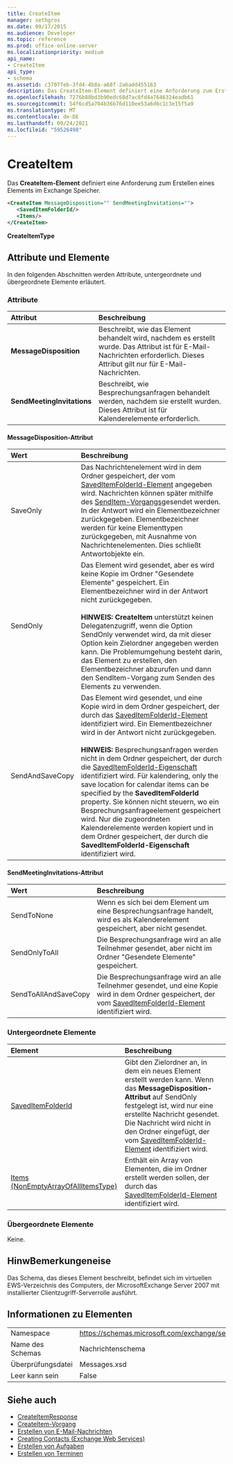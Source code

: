 ```yaml
---
title: CreateItem
manager: sethgros
ms.date: 09/17/2015
ms.audience: Developer
ms.topic: reference
ms.prod: office-online-server
ms.localizationpriority: medium
api_name:
- CreateItem
api_type:
- schema
ms.assetid: c3707feb-3fd4-4b8a-a68f-2abadd455163
description: Das CreateItem-Element definiert eine Anforderung zum Erstellen eines Elements im Exchange Speicher.
ms.openlocfilehash: 7276b88bd3b90edc68d7ac8fd4a7646324eadb61
ms.sourcegitcommit: 54f6cd5a704b36b76d110ee53a6d6c1c3e15f5a9
ms.translationtype: MT
ms.contentlocale: de-DE
ms.lasthandoff: 09/24/2021
ms.locfileid: "59526498"
---
```

# <a name="createitem"></a>CreateItem

Das **CreateItem-Element** definiert eine Anforderung zum Erstellen eines Elements im Exchange Speicher. 
  
```xml
<CreateItem MessageDisposition="" SendMeetingInvitations="">
   <SavedItemFolderId/>
   <Items/>
</CreateItem>
```

**CreateItemType**

## <a name="attributes-and-elements"></a>Attribute und Elemente

In den folgenden Abschnitten werden Attribute, untergeordnete und übergeordnete Elemente erläutert.
  
### <a name="attributes"></a>Attribute

|Attribut|Beschreibung|
|:-----|:-----|
|**MessageDisposition** <br/> |Beschreibt, wie das Element behandelt wird, nachdem es erstellt wurde. Das Attribut ist für E-Mail-Nachrichten erforderlich. Dieses Attribut gilt nur für E-Mail-Nachrichten.  <br/> |
|**SendMeetingInvitations** <br/> |Beschreibt, wie Besprechungsanfragen behandelt werden, nachdem sie erstellt wurden. Dieses Attribut ist für Kalenderelemente erforderlich.  <br/> |
   
#### <a name="messagedisposition-attribute"></a>MessageDisposition-Attribut

|Wert|Beschreibung|
|:-----|:-----|
|SaveOnly  <br/> |Das Nachrichtenelement wird in dem Ordner gespeichert, der vom [SavedItemFolderId-Element](saveditemfolderid.md) angegeben wird. Nachrichten können später mithilfe des [SendItem-Vorgangs](senditem-operation.md)gesendet werden. In der Antwort wird ein Elementbezeichner zurückgegeben. Elementbezeichner werden für keine Elementtypen zurückgegeben, mit Ausnahme von Nachrichtenelementen. Dies schließt Antwortobjekte ein.  <br/> |
|SendOnly  <br/> |Das Element wird gesendet, aber es wird keine Kopie im Ordner "Gesendete Elemente" gespeichert. Ein Elementbezeichner wird in der Antwort nicht zurückgegeben.<br/><br/>**HINWEIS:** **CreateItem** unterstützt keinen Delegatenzugriff, wenn die Option SendOnly verwendet wird, da mit dieser Option kein Zielordner angegeben werden kann. Die Problemumgehung besteht darin, das Element zu erstellen, den Elementbezeichner abzurufen und dann den SendItem-Vorgang zum Senden des Elements zu verwenden.           |
|SendAndSaveCopy  <br/> |Das Element wird gesendet, und eine Kopie wird in dem Ordner gespeichert, der durch das [SavedItemFolderId-Element](saveditemfolderid.md) identifiziert wird. Ein Elementbezeichner wird in der Antwort nicht zurückgegeben.<br/><br/>**HINWEIS:** Besprechungsanfragen werden nicht in dem Ordner gespeichert, der durch die [SavedItemFolderId-Eigenschaft](saveditemfolderid.md) identifiziert wird. Für kalendering, only the save location for calendar items can be specified by the **SavedItemFolderId** property. Sie können nicht steuern, wo ein Besprechungsanfrageelement gespeichert wird. Nur die zugeordneten Kalenderelemente werden kopiert und in dem Ordner gespeichert, der durch die **SavedItemFolderId-Eigenschaft** identifiziert wird.           |
   
#### <a name="sendmeetinginvitations-attribute"></a>SendMeetingInvitations-Attribut

|Wert|Beschreibung|
|:-----|:-----|
|SendToNone  <br/> |Wenn es sich bei dem Element um eine Besprechungsanfrage handelt, wird es als Kalenderelement gespeichert, aber nicht gesendet.  <br/> |
|SendOnlyToAll  <br/> |Die Besprechungsanfrage wird an alle Teilnehmer gesendet, aber nicht im Ordner "Gesendete Elemente" gespeichert.  <br/> |
|SendToAllAndSaveCopy  <br/> |Die Besprechungsanfrage wird an alle Teilnehmer gesendet, und eine Kopie wird in dem Ordner gespeichert, der vom [SavedItemFolderId-Element](saveditemfolderid.md) identifiziert wird.  <br/> |
   
### <a name="child-elements"></a>Untergeordnete Elemente

|Element|Beschreibung|
|:-----|:-----|
|[SavedItemFolderId](saveditemfolderid.md) <br/> |Gibt den Zielordner an, in dem ein neues Element erstellt werden kann. Wenn das **MessageDisposition-Attribut** auf SendOnly festgelegt ist, wird nur eine erstellte Nachricht gesendet. Die Nachricht wird nicht in den Ordner eingefügt, der vom [SavedItemFolderId-Element](saveditemfolderid.md) identifiziert wird.  <br/> |
|[Items (NonEmptyArrayOfAllItemsType)](items-nonemptyarrayofallitemstype.md) <br/> |Enthält ein Array von Elementen, die im Ordner erstellt werden sollen, der durch das [SavedItemFolderId-Element](saveditemfolderid.md) identifiziert wird.  <br/> |
   
### <a name="parent-elements"></a>Übergeordnete Elemente

Keine.
  
## <a name="remarks"></a>HinwBemerkungeneise

Das Schema, das dieses Element beschreibt, befindet sich im virtuellen EWS-Verzeichnis des Computers, der MicrosoftExchange Server 2007 mit installierter Clientzugriff-Serverrolle ausführt.
  
## <a name="element-information"></a>Informationen zu Elementen

|||
|:-----|:-----|
|Namespace  <br/> |https://schemas.microsoft.com/exchange/services/2006/messages  <br/> |
|Name des Schemas  <br/> |Nachrichtenschema  <br/> |
|Überprüfungsdatei  <br/> |Messages.xsd  <br/> |
|Leer kann sein  <br/> |False  <br/> |
   
## <a name="see-also"></a>Siehe auch

- [CreateItemResponse](createitemresponse.md)  
- [CreateItem-Vorgang](createitem-operation.md)
- [Erstellen von E-Mail-Nachrichten](https://msdn.microsoft.com/library/05bfb83c-2866-427d-a9fe-14ba3cb02793%28Office.15%29.aspx) 
- [Creating Contacts (Exchange Web Services)](https://msdn.microsoft.com/library/4845917e-70d1-481c-bbd7-011ec6571789%28Office.15%29.aspx)  
- [Erstellen von Aufgaben](https://msdn.microsoft.com/library/0ef97334-e8a0-4f67-a23a-dd9e2bbad49f%28Office.15%29.aspx) 
- [Erstellen von Terminen](https://msdn.microsoft.com/library/2385391e-c9e7-4d45-b803-c4ff94d5c94e%28Office.15%29.aspx)

